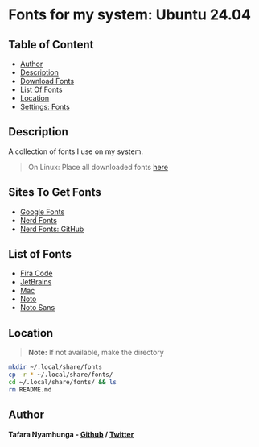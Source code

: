 # Fonts for my system: Ubuntu 24.04

## Table of Content
- [Author](#author)
- [Description](#description)
- [Download Fonts](#sites-to-get-fonts)
- [List Of Fonts](#list-of-fonts)
- [Location](#location)
- [Settings: Fonts](../Set-Up/mac-os.md)

## Description

A collection of fonts I use on my system.

> On Linux: Place all downloaded fonts [here](#location)

## Sites To Get Fonts

- [Google Fonts](https://fonts.google.com/)
- [Nerd Fonts](https://www.nerdfonts.com/)
- [Nerd Fonts: GitHub](https://github.com/ryanoasis/nerd-fonts)

## List of Fonts

- [Fira Code](Fira-Code/)
- [JetBrains](JetBrains/)
- [Mac](Mac/)
- [Noto](Noto/)
- [Noto Sans](Noto-Sans/)

## Location

> **Note:** If not available, make the directory

```bash
mkdir ~/.local/share/fonts
cp -r * ~/.local/share/fonts/
cd ~/.local/share/fonts/ && ls
rm README.md
```

## Author

**Tafara Nyamhunga  - [Github](https://github.com/tafara-n) / [Twitter](https://twitter.com/tafaranyamhunga)**
